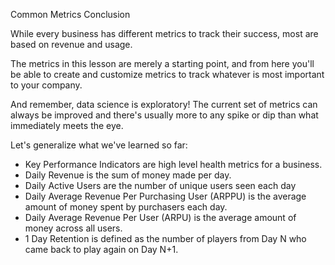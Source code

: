 Common Metrics Conclusion

While every business has different metrics to track their success, most are based on revenue and usage.

The metrics in this lesson are merely a starting point, and from here you'll be able to create and customize metrics to track whatever is most important to your company.

And remember, data science is exploratory! The current set of metrics can always be improved and there's usually more to any spike or dip than what immediately meets the eye.

Let's generalize what we've learned so far:

* Key Performance Indicators are high level health metrics for a business.
* Daily Revenue is the sum of money made per day.
* Daily Active Users are the number of unique users seen each day
* Daily Average Revenue Per Purchasing User (ARPPU) is the average amount of money spent by purchasers each day.
* Daily Average Revenue Per User (ARPU) is the average amount of money across all users.
* 1 Day Retention is defined as the number of players from Day N who came back to play again on Day N+1.
